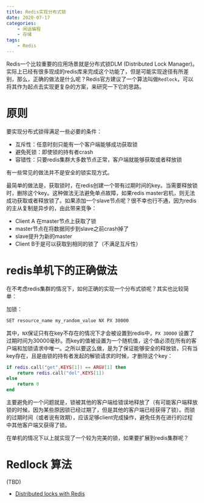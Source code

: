 ```yaml
---
title: Redis实现分布式锁
date: 2020-07-17
categories:  
    - 闲话编程
    - 存储
tags:
    - Redis
---
```

Redis一个比较重要的应用场景就是分布式锁DLM (Distributed Lock Manager)。实际上已经有很多现成的redis库来完成这个功能了，但是可能实现途径有所差别，那么，正确的做法是什么呢？Redis官方建议了一个算法叫做`Redlock`，可以将其作为起点去实现更复杂的方案，来研究一下它的思路。

<!-- more -->

# 原则

要实现分布式锁得满足一些必要的条件：

* 互斥性：任意时刻只能有一个客户端能够成功获取锁
* 避免死锁：即使锁的持有者crash
* 容错性：只要redis集群大多数节点正常，客户端就能够获取或者释放锁

有一些常见的做法并不是安全的锁实现方式。

最简单的做法是，获取锁时，在redis创建一个带有过期时间的key。当需要释放锁时，删除这个key。这种做法无法避免单点故障，如果redis master宕机，则无法成功获取或者释放锁了。如果添加一个slave节点呢？很不幸也行不通，因为redis的主从复制是异步的，由此带来竞争：

* Client A 在master节点上获取了锁
* master节点在将数据同步到slave之前crash掉了
* slave提升为新的master
* Client B于是可以获取到相同的锁了（不满足互斥性）

# redis单机下的正确做法

在不考虑redis集群的情况下，如何正确的实现一个分布式锁呢？其实也比较简单：

加锁：

```bash
SET resource_name my_random_value NX PX 30000
```
其中，`NX`保证只有在key不存在的情况下才会被设置到redis中，`PX 30000` 设置了过期时间为30000毫秒。而key的值被设置为一个随机值，这个值必须在所有的客户端和加锁请求中唯一。之所以要这么做，是为了保证能够安全的释放锁，只有当key存在，且是由锁的持有者发起的解锁请求的时候，才删除这个key：

```lua
if redis.call("get",KEYS[1]) == ARGV[1] then
    return redis.call("del",KEYS[1])
else
    return 0
end
```

主要避免的一个问题就是，锁被其他的客户端给错误地释放了（有可能客户端释放锁的时候，因为某些原因锁已经过期了，但是其他的客户端已经获得了锁）。而锁的过期时间（或者说有效期），应该足够client完成操作，避免任务在进行的过程中其他客户端又获得了锁。

在单机的情况下以上就实现了一个较为完美的锁，如果要扩展到redis集群呢？

# Redlock 算法
(TBD)


* [Distributed locks with Redis](https://redis.io/topics/distlock)
